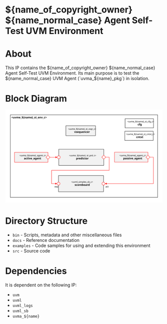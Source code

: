 # ${name_of_copyright_owner} ${name_normal_case} Agent Self-Test UVM Environment


# About
This IP contains the ${name_of_copyright_owner} ${name_normal_case} Agent Self-Test UVM Environment.
Its main purpose is to test the ${name_normal_case} UVM Agent (`uvma_${name}_pkg`) in isolation.


# Block Diagram
![alt text](./docs/env_block_diagram.svg "${name_normal_case} Self-Test UVM Environment")

# Directory Structure
* `bin` - Scripts, metadata and other miscellaneous files
* `docs` - Reference documentation
* `examples` - Code samples for using and extending this environment
* `src` - Source code


# Dependencies
It is dependent on the following IP:

* `uvm`
* `uvml`
* `uvml_logs`
* `uvml_sb`
* `uvma_${name}`
